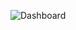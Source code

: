 ![Dashboard]([Views/XCrash.png](https://github.com/jett512/Ohio-Crash-Analysis/blob/main/Views/XCrash.png))

